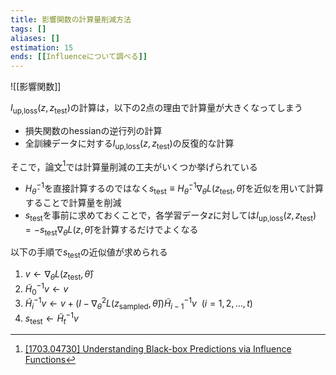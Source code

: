 ```yaml
---
title: 影響関数の計算量削減方法
tags: []
aliases: []
estimation: 15
ends: [[Influenceについて調べる]]
---
```

![[影響関数]]

$I_{\text{up,loss}}(z,z_{\text{test}})$の計算は，以下の2点の理由で計算量が大きくなってしまう
- 損失関数のhessianの逆行列の計算
- 全訓練データに対する$I_{\text{up,loss}}(z,z_{\text{test}})$の反復的な計算

そこで，論文[^1]では計算量削減の工夫がいくつか挙げられている
- $H_\hat\theta^{-1}$を直接計算するのではなく$s_{\text{test}}\equiv H_\hat\theta^{-1}\nabla_{\theta}L(z_{\text{test}},\hat\theta)$を近似を用いて計算することで計算量を削減
- $s_{\text{test}}$を事前に求めておくことで，各学習データ$z$に対しては$I_{\text{up,loss}}(z,z_{\text{test}})=-s_{\text{test}}\nabla_{\theta}L(z,\hat\theta)$を計算するだけでよくなる

以下の手順で$s_{\text{test}}$の近似値が求められる
1. $v\leftarrow \nabla_{\theta}L(z_{\text{test}},\hat\theta)$
2. $\tilde H_0^{-1}v\leftarrow v$
3. $\tilde H_i^{-1}v\leftarrow v+(I-\nabla_\theta^2L(z_\text{sampled},\hat\theta))\tilde H_{i-1}^{-1}v~~(i=1,2,\dots,t)$
4. $s_{\text{test}}\leftarrow \tilde H_t^{-1}v$

[^1]: [[1703.04730] Understanding Black-box Predictions via Influence Functions](https://arxiv.org/abs/1703.04730)